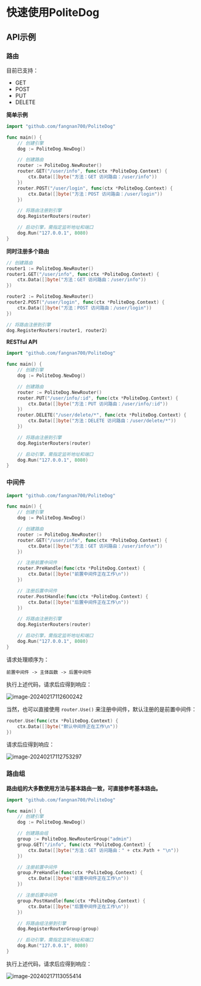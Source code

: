 # 快速使用PoliteDog



## API示例

### 路由

目前已支持：

- GET
- POST
- PUT
- DELETE



**简单示例**

```go
import "github.com/fangnan700/PoliteDog"

func main() {
	// 创建引擎
	dog := PoliteDog.NewDog()

    // 创建路由
	router := PoliteDog.NewRouter()
	router.GET("/user/info", func(ctx *PoliteDog.Context) {
		ctx.Data([]byte("方法：GET 访问路由：/user/info"))
	})
	router.POST("/user/login", func(ctx *PoliteDog.Context) {
		ctx.Data([]byte("方法：POST 访问路由：/user/login"))
	})

	// 将路由注册到引擎
	dog.RegisterRouters(router)

	// 启动引擎，需指定监听地址和端口
	dog.Run("127.0.0.1", 8080)
}
```

**同时注册多个路由**

```go
// 创建路由
router1 := PoliteDog.NewRouter()
router1.GET("/user/info", func(ctx *PoliteDog.Context) {
	ctx.Data([]byte("方法：GET 访问路由：/user/info"))
})

router2 := PoliteDog.NewRouter()
router2.POST("/user/login", func(ctx *PoliteDog.Context) {
	ctx.Data([]byte("方法：POST 访问路由：/user/login"))
})

// 将路由注册到引擎
dog.RegisterRouters(router1, router2)
```





**RESTful API**

```go
import "github.com/fangnan700/PoliteDog"

func main() {
	// 创建引擎
	dog := PoliteDog.NewDog()

    // 创建路由
	router := PoliteDog.NewRouter()
	router.PUT("/user/info/:id", func(ctx *PoliteDog.Context) {
		ctx.Data([]byte("方法：PUT 访问路由：/user/info/:id"))
	})
	router.DELETE("/user/delete/*", func(ctx *PoliteDog.Context) {
		ctx.Data([]byte("方法：DELETE 访问路由：/user/delete/*"))
	})

	// 将路由注册到引擎
	dog.RegisterRouters(router)

	// 启动引擎，需指定监听地址和端口
	dog.Run("127.0.0.1", 8080)
}
```





### 中间件

```go
import "github.com/fangnan700/PoliteDog"

func main() {
	// 创建引擎
	dog := PoliteDog.NewDog()

	// 创建路由
	router := PoliteDog.NewRouter()
	router.GET("/user/info", func(ctx *PoliteDog.Context) {
		ctx.Data([]byte("方法：GET 访问路由：/user/info\n"))
	})

	// 注册前置中间件
	router.PreHandle(func(ctx *PoliteDog.Context) {
		ctx.Data([]byte("前置中间件正在工作\n"))
	})

	// 注册后置中间件
	router.PostHandle(func(ctx *PoliteDog.Context) {
		ctx.Data([]byte("后置中间件正在工作\n"))
	})

	// 将路由注册到引擎
	dog.RegisterRouters(router)

	// 启动引擎，需指定监听地址和端口
	dog.Run("127.0.0.1", 8080)
}
```

请求处理顺序为：

```text
前置中间件 -> 主体函数 -> 后置中间件
```

执行上述代码，请求后应得到响应：

![image-20240217112600242](https://yvling-typora-image-1257337367.cos.ap-nanjing.myqcloud.com/typora/image-20240217112600242.png)



当然，也可以直接使用 `router.Use()` 来注册中间件，默认注册的是前置中间件：

```go
router.Use(func(ctx *PoliteDog.Context) {
	ctx.Data([]byte("默认中间件正在工作\n"))
})
```

请求后应得到响应：

![image-20240217112753297](https://yvling-typora-image-1257337367.cos.ap-nanjing.myqcloud.com/typora/image-20240217112753297.png)



### 路由组

**路由组的大多数使用方法与基本路由一致，可直接参考基本路由。**

```go
import "github.com/fangnan700/PoliteDog"

func main() {
	// 创建引擎
	dog := PoliteDog.NewDog()

	// 创建路由组
	group := PoliteDog.NewRouterGroup("admin")
	group.GET("/info", func(ctx *PoliteDog.Context) {
		ctx.Data([]byte("方法：GET 访问路由：" + ctx.Path + "\n"))
	})

	// 注册前置中间件
	group.PreHandle(func(ctx *PoliteDog.Context) {
		ctx.Data([]byte("前置中间件正在工作\n"))
	})

	// 注册后置中间件
	group.PostHandle(func(ctx *PoliteDog.Context) {
		ctx.Data([]byte("后置中间件正在工作\n"))
	})

	// 将路由组注册到引擎
	dog.RegisterRouterGroup(group)

	// 启动引擎，需指定监听地址和端口
	dog.Run("127.0.0.1", 8080)
}
```

执行上述代码，请求后应得到响应：

![image-20240217113055414](https://yvling-typora-image-1257337367.cos.ap-nanjing.myqcloud.com/typora/image-20240217113055414.png)

